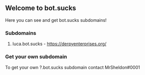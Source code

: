 ## Welcome to bot.sucks

Here you can see and get bot.sucks subdomains!

### Subdomains

1. luca.bot.sucks - https://derpyenterprises.org/

### Get your own subdomain

To get your own ?.bot.sucks subdomain contact MrSheldon#0001

